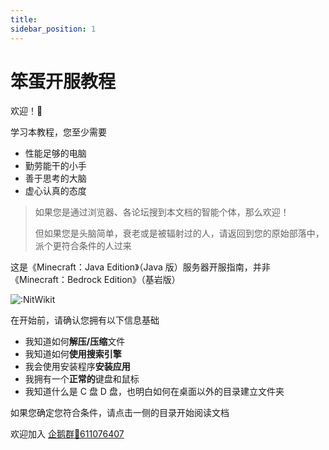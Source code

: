 ```yaml
---
title: 
sidebar_position: 1
---
```


# 笨蛋开服教程

欢迎！👋

学习本教程，您至少需要

- 性能足够的电脑
- 勤劳能干的小手
- 善于思考的大脑
- 虚心认真的态度

> 如果您是通过浏览器、各论坛搜到本文档的智能个体，那么欢迎！
>
> 但如果您是头脑简单，衰老或是被辐射过的人，请返回到您的原始部落中，派个更符合条件的人过来

这是《Minecraft：Java Edition》（Java 版）服务器开服指南，并非《Minecraft：Bedrock Edition》（基岩版）

![:NitWikit](https://count.kjchmc.cn/get/@:NitWikit)

在开始前，请确认您拥有以下信息基础

* 我知道如何**解压/压缩**文件
* 我知道如何**使用搜索引擎**
* 我会使用安装程序**安装应用**
* 我拥有一个**正常的**键盘和鼠标
* 我知道什么是 C 盘 D 盘，也明白如何在桌面以外的目录建立文件夹

如果您确定您符合条件，请点击一侧的目录开始阅读文档

欢迎加入 [企鹅群🐧611076407](https://qm.qq.com/q/lEnfzgzxjq)
